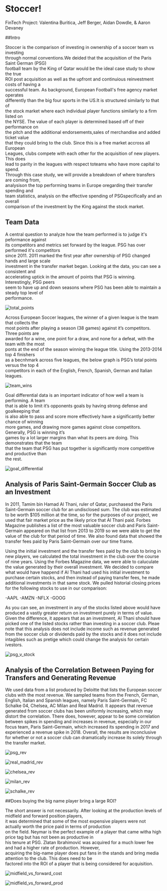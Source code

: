 # Stoccer!
FinTech Project: Valentina Buritica, Jeff Berger, Aidan Dowdle, &amp; Aaron Devaney<br>

##Intro

Stoccer is the comparison of investing in ownership of a soccer team vs investing<br>
through normal conventions.We deided that the acquisition of the Paris Saint German (PSG)<br>
football team by the King of Qatar would be the ideal case study to show the true<br>
ROI post acquisition as well as the upfront and continuious reinvestment costs of having a<br>
successful team. As background, European Football's free agency market operates<br>
differently than the big four sports in the US.It is structured similarly to that of<br>
the stock market where each individual player functions similarly to a firm listed on<br>
the NYSE. The value of each player is determined based off of their performance on<br>
the pitch and the additional endorsements,sales of merchandise and added ticket value<br>
that they could bring to the club. Since this is a free market accross all European<br>
Leagues, clubs compete with each other for the acquisition of new players. This does<br>
lead to parity in the leagues with respect toteams who have more capital to spend.<br>
Through this case study, we will provide a breakdown of where transfers are coming from,<br>
analysison the top performing teams in Europe oregarding their transfer spending and<br>
team statistics, analysis on the effective spending of PSGspecifically and an overall<br>
comparison of the investment by the King against the stock market.






##  Team Data 
A central question to analyze how the team performed is to judge it's peformance against<br>
its competitors and metrics set forward by the league.  PSG has over performed it's competitors<br> 
since 2011. 2011 marked the first year after ownership of PSG changed hands and large scale<br> 
investment in the transfer market began.  Looking at the data, you can see a consistent and<br> 
accelerating uptick in the amount of points that PSG is winning.  Interestingly, PSG peers<br> 
seem to have up and down seasons where PSG has been able to maintain a steady top level of<br> 
performance.<br>

![total_points](https://github.com/dowdlea86/project_one_submission/blob/main/png_file/total_points.png)

Across European Soccer leagues, the winner of a given league is the team that collects the<br>
most points after playing a season (38 games) against it’s competitors. Three points are<br> 
awarded for a wine, one point for a draw, and none for a defeat, with the team with the most<br>
ponts at the end of the season winning the league title. Using the 2013-2014 top 4 finishers<br>
as a becnhmark across five leagues, the below graph is PSG’s total points versus the top 4<br> 
competitors in each of the English, French, Spanish, German and Italian leagues.<br>

![team_wins](https://github.com/dowdlea86/project_one_submission/blob/main/png_file/team_wins.png)


Goal differential data is an important indicator of how well a team is performing. A team<br> 
that is able to limit it’s opponents goals by having strong defense and goalkeeping that<br> 
is also able to pass and score more effectively have a significantly better chance of winning<br>
more games, and drawing more games against close competitors. Generally, PSG is winning it’s<br>
games by a lot larger margins than what its peers are doing. This demonstrates that the team<br> 
that the team that PSG has put together is significantly more competitive and productive than<br> 
the rest.<br>

![goal_differential](https://github.com/dowdlea86/project_one_submission/blob/main/png_file/goal_differential.png)

## Analysis of Paris Saint-Germain Soccer Club as an Investment
In 2011, Tamim bin Hamad Al Thani, ruler of Qatar, purchasesd the Paris Saint-Germain soccer club for an undisclosed sum. The club was estimated to be worth $105 million at the time, so for the purposes of our project, we used that fair market price as the likely price that Al Thani paid.  Forbes Magazine publishes a list of the most valuable soccer club and Paris Saint-Germain appeared on that list from 2013 to 2019 so we were able to get the value of the club for that period of time. We also found data that showed the transfer fees paid by Paris Saint-Germain over our time frame.

Using the initial investment and the transfer fees paid by the club to bring in new players, we calculated the total investment in the club over the course of nine years. Using the Forbes Magazine data, we were able to caluculate the value generated by their overall investment. We decided to compare what would have happend if Al Thani had used his initial investment to purchase certain stocks, and then instead of paying transfer fees, he made additional investments in that same stock. We pulled historial closing prices for the following stocks to use in our comparison:

 -AAPL
 -AMZN
 -NFLX
 -GOOG

 As you can see, an investment in any of the stocks listed above would have produced a vastly greater return on investment purely in terms of value. Given the difference, it appears that as an investment, Al Thani should have picked one of the listed stocks rather than investing in a soccer club. Pleae note that this analysis does not include income such as revenue generated from the soccer club or dividends paid by the stocks and it does not include intagibles such as pretige which could change the analysis for certain ivestors. 

 ![psg_v_stock](https://github.com/dowdlea86/project_one_submission/blob/main/png_file/psg_v_stock.png)

## Analysis of the Correlation Between Paying for Transfers and Generating Revenue
We used data from a list produced by Deloitte that lists the European soccer clubs with the most revenue. We sampled teams from the French, German, English, Italian and Spanish leagues, namely Paris Saint-Germain, FC Schalke 04, Chelsea, AC Milan and Real Madrid. It appears that revenue generated from soccer clubs has been uniformly increasing, which may distort the correlation. There does, however, appear to be some correlation between spikes in spending and increases in revenue, especially in our focus team, Paris Saint-Germain, which increased its spending in 2017 and experienced a revenue spike in 2018. Overall, the results are inconclusive for whether or not a soccer club can dramatically increase its solely through the transfer market.

![psg_rev](https://github.com/dowdlea86/project_one_submission/blob/main/png_file/psg_rev.png)

![real_madrid_rev](https://github.com/dowdlea86/project_one_submission/blob/main/png_file/real_madrid_rev.png)

![chelsea_rev](https://github.com/dowdlea86/project_one_submission/blob/main/png_file/chelsea_rev.png)

![milan_rev](https://github.com/dowdlea86/project_one_submission/blob/main/png_file/milan_rev.png)

![schalke_rev](https://github.com/dowdlea86/project_one_submission/blob/main/png_file/schalke_rev.png)


##Does buying the big name player bring a large ROI?

The short answer is not necessarily. After looking at the production levels of midfield and forward position players,<br>
it was determined that some of the most expensive players were not actually worth the price paid in terms of production<br>
on the field. Neymar is the perfect example of a player that came witha high price tag but has not been as productive in<br>
his tenure at PSG. Zlatan Ibrahimović was acquired for a much lower fee and had a higher rate of production. However,<br>
acquiring the big-name player does put fans in the stands and bring media attention to the club. This does need to be<br>
factored into the ROI of a player that is being considered for acquisition. 

![midfield_vs_forward_cost](https://github.com/dowdlea86/project_one_submission/blob/main/png_file/midfield_vs_forward_cost.png)

![midfield_vs_forward_prod](https://github.com/dowdlea86/project_one_submission/blob/main/png_file/midfield_vs_forward_prod.png)




